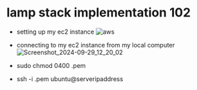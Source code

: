 # lamp stack implementation 102

* setting up my ec2 instance
![aws](https://github.com/user-attachments/assets/6025c01e-fb5c-4d75-9e8d-f486e901d5c6)


* connecting to my ec2 instance from my local computer
![Screenshot_2024-09-29_12_20_02](https://github.com/user-attachments/assets/3758b1e9-4ac8-4478-bfa9-53124e063098)


* sudo chmod 0400 <filename>.pem
* ssh -i <filename>.pem ubuntu@serveripaddress
